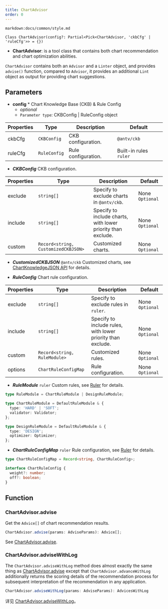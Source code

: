 ```yaml
---
title: ChartAdvisor
order: 0
---
```


`markdown:docs/common/style.md`



```sign
Class ChartAdvisor(config?: Partial<Pick<ChartAdvisor, 'ckbCfg' | 'ruleCfg'>> = {})
```

* **ChartAdvisor**: is a tool class that contains both chart recommendation and chart optimization abilities.

`ChartAdvisor` contains both an `Advisor` and a `Linter` object, and provides `advise()` function,
compared to `Advisor`, it provides an additional `Lint` object as output for providing chart suggestions.

## Parameters

* **config** * Chart Knowledge Base (CKB) & Rule Config
  * _optional_
  * `Parameter type`: CKBConfig | RuleConfig object

| Properties | Type         | Description         | Default                |
| ---------- | ------------ | ------------------- | ---------------------- |
| ckbCfg     | `CKBConfig`  | CKB configuration.  | `@antv/ckb`            |
| ruleCfg    | `RuleConfig` | Rule configuration. | Built-in rules `ruler` |


* _**CKBConfig**_ CKB configuration.

| Properties | Type                                | Description                                                  | Default         |
| ---------- | ----------------------------------- | ------------------------------------------------------------ | --------------- |
| exclude    | `string[]`                          | Specify to exclude charts in `@antv/ckb`.                    | None `Optional` |
| include    | `string[]`                          | Specify to include charts, with lower priority than exclude. | None `Optional` |
| custom     | `Record<string, CustomizedCKBJSON>` | Customized charts.                                           | None `Optional` |

* _**CustomizedCKBJSON**_ `@antv/ckb` Customized charts, see [ChartKnowledgeJSON API](./ckb/CKBJson#parameters) for details.


* _**RuleConfig**_ Chart rule configuration.

| Properties | Type                         | Description                                                 | Default         |
| ---------- | ---------------------------- | ----------------------------------------------------------- | --------------- |
| exclude    | `string[]`                   | Specify to exclude rules in `ruler`.                        | None `Optional` |
| include    | `string[]`                   | Specify to include rules, with lower priority than exclude. | None `Optional` |
| custom     | `Record<string, RuleModule>` | Customized rules.                                           | None `Optional` |
| options    | `ChartRuleConfigMap`         | Rule configuration.                                         | None `Optional` |

* _**RuleModule**_ `ruler` Custom rules, see [Ruler](./30_Ruler) for details.

```ts
type RuleModule = ChartRuleModule | DesignRuleModule;

type ChartRuleModule = DefaultRuleModule & {
  type: 'HARD' | 'SOFT';
  validator: Validator;
};

type DesignRuleModule = DefaultRuleModule & {
  type: 'DESIGN';
  optimizer: Optimizer;
};
```

* _**ChartRuleConfigMap**_ `ruler` Rule configuration, see [Ruler](./30_Ruler) for details.

```ts
type ChartRuleConfigMap = Record<string, ChartRuleConfig>;

interface ChartRuleConfig {
  weight?: number;
  off?: boolean;
}
```

## Function

### ChartAdvisor.advise

Get the `Advice[]` of chart recommendation results.

```ts
ChartAdvisor.advise(params: AdviseParams): Advice[];
```

See [ChartAdvisor.advise](./1_ChartAdvisor-advise).

### ChartAdvisor.adviseWithLog

The `ChartAdvisor.adviseWithLog` method does almost exactly the same thing as [ChartAdvisor.advise](./1_ChartAdvisor-advise) except that `ChartAdvisor.advanceWithLog` additionally returns the scoring details of the recommendation process for subsequent interpretation of the recommendation in any application.

```ts
ChartAdvisor.adviseWithLog(params: AdviseParams): AdvicesWithLog
```

详见 [ChartAdvisor.adviseWithLog](./2_ChartAdvisor-adviseWithLog)。
